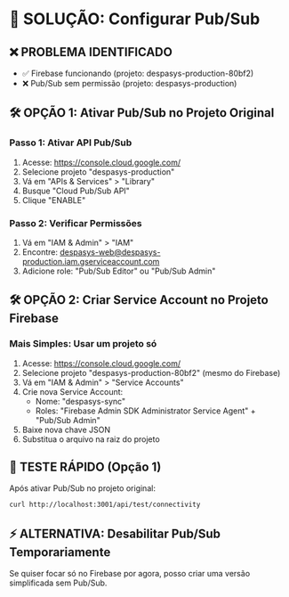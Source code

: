 # 🔧 SOLUÇÃO: Configurar Pub/Sub

## ❌ PROBLEMA IDENTIFICADO
- ✅ Firebase funcionando (projeto: despasys-production-80bf2)
- ❌ Pub/Sub sem permissão (projeto: despasys-production)

## 🛠️ OPÇÃO 1: Ativar Pub/Sub no Projeto Original

### Passo 1: Ativar API Pub/Sub
1. Acesse: https://console.cloud.google.com/
2. Selecione projeto "despasys-production"  
3. Vá em "APIs & Services" > "Library"
4. Busque "Cloud Pub/Sub API"
5. Clique "ENABLE"

### Passo 2: Verificar Permissões
1. Vá em "IAM & Admin" > "IAM"
2. Encontre: despasys-web@despasys-production.iam.gserviceaccount.com
3. Adicione role: "Pub/Sub Editor" ou "Pub/Sub Admin"

## 🛠️ OPÇÃO 2: Criar Service Account no Projeto Firebase

### Mais Simples: Usar um projeto só
1. Acesse: https://console.cloud.google.com/
2. Selecione projeto "despasys-production-80bf2" (mesmo do Firebase)
3. Vá em "IAM & Admin" > "Service Accounts"
4. Crie nova Service Account:
   - Nome: "despasys-sync"
   - Roles: "Firebase Admin SDK Administrator Service Agent" + "Pub/Sub Admin"
5. Baixe nova chave JSON
6. Substitua o arquivo na raiz do projeto

## 🚀 TESTE RÁPIDO (Opção 1)
Após ativar Pub/Sub no projeto original:
```bash
curl http://localhost:3001/api/test/connectivity
```

## ⚡ ALTERNATIVA: Desabilitar Pub/Sub Temporariamente
Se quiser focar só no Firebase por agora, posso criar uma versão simplificada sem Pub/Sub.
